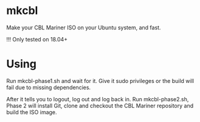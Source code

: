 # mkcbl
Make your CBL Mariner ISO on your Ubuntu system, and fast.

!!! Only tested on 18.04+

# Using

Run mkcbl-phase1.sh and wait for it. Give it sudo privileges or the build will fail due to missing dependencies.

After it tells you to logout, log out and log back in. Run mkcbl-phase2.sh, Phase 2 will install Git, clone and checkout the CBL Mariner repository and build the ISO image.
